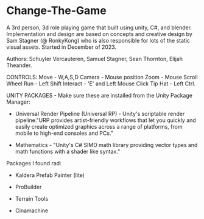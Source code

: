 # Change-The-Game
A 3rd person, 3d role playing game that built using unity, C#, and blender. Implementation and design are based on concepts and creative design by Sam Stagner (@ RonkyKong) who is also responsible for lots of the static visual assets. Started in December of 2023.

Authors: Schuyler Vercauteren, Samuel Stagner, Sean Thornton, Elijah Theander.

CONTROLS:
Move - W,A,S,D
Camera - Mouse position
Zoom - Mouse Scroll Wheel
Run - Left Shift
Interact - 'E' and Left Mouse Click
Tip Hat - Left Ctrl.


UNITY PACKAGES - Make sure these are installed from the Unity Package Manager:

+ Universal Render Pipeline (Universal RP) - Unity's scriptable render pipeline."URP provides artist-friendly workflows that let you quickly and easily create optimized graphics across a range of platforms, from mobile to high-end consoles and PCs."

+ Mathematics - "Unity's C# SIMD math library providing vector types and math functions with a shader like syntax."

Packages I found rad:

+ Kaldera Prefab Painter (lite) 

+ ProBuilder

+ Terrain Tools

+ Cinamachine